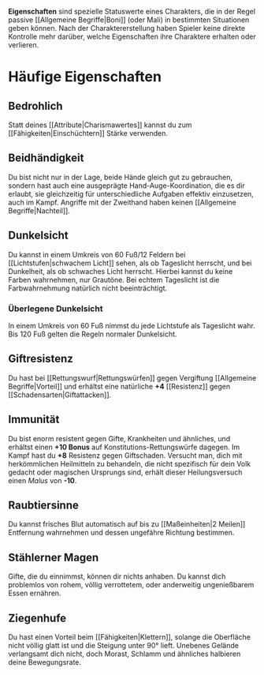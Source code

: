 **Eigenschaften** sind spezielle Statuswerte eines Charakters, die in der Regel passive [[Allgemeine Begriffe|Boni]] (oder Mali) in bestimmten Situationen geben können. Nach der Charaktererstellung haben Spieler keine direkte Kontrolle mehr darüber, welche Eigenschaften ihre Charaktere erhalten oder verlieren.
# Häufige Eigenschaften
## Bedrohlich
Statt deines [[Attribute|Charismawertes]] kannst du zum [[Fähigkeiten|Einschüchtern]] Stärke verwenden. 
## Beidhändigkeit
Du bist nicht nur in der Lage, beide Hände gleich gut zu gebrauchen, sondern hast auch eine ausgeprägte Hand-Auge-Koordination, die es dir erlaubt, sie gleichzeitig für unterschiedliche Aufgaben effektiv einzusetzen, auch im Kampf. Angriffe mit der Zweithand haben keinen [[Allgemeine Begriffe|Nachteil]].
## Dunkelsicht
Du kannst in einem Umkreis von 60 Fuß/12 Feldern bei [[Lichtstufen|schwachem Licht]] sehen, als ob Tageslicht herrscht, und bei Dunkelheit, als ob schwaches Licht herrscht. Hierbei kannst du keine Farben wahrnehmen, nur Grautöne. Bei echtem Tageslicht ist die Farbwahrnehmung natürlich nicht beeinträchtigt.
### Überlegene Dunkelsicht
In einem Umkreis von 60 Fuß nimmst du jede Lichtstufe als Tageslicht wahr. Bis 120 Fuß gelten die Regeln normaler Dunkelsicht.
## Giftresistenz
Du hast bei [[Rettungswurf|Rettungswürfen]] gegen Vergiftung [[Allgemeine Begriffe|Vorteil]] und erhältst eine natürliche **+4** [[Resistenz]] gegen [[Schadensarten|Giftattacken]].
## Immunität
Du bist enorm resistent gegen Gifte, Krankheiten und ähnliches, und erhältst einen **+10 Bonus** auf Konstitutions-Rettungswürfe dagegen. Im Kampf hast du **+8** Resistenz gegen Giftschaden.
Versucht man, dich mit herkömmlichen Heilmitteln zu behandeln, die nicht spezifisch für dein Volk gedacht oder magischen Ursprungs sind, erhält dieser Heilungsversuch einen *Malus* von **-10**.
## Raubtiersinne
Du kannst frisches Blut automatisch auf bis zu [[Maßeinheiten|2 Meilen]] Entfernung wahrnehmen und dessen ungefähre Richtung bestimmen.
## Stählerner Magen
Gifte, die du einnimmst, können dir nichts anhaben. Du kannst dich problemlos von rohem, völlig verrottetem, oder anderweitig ungenießbarem Essen ernähren.
## Ziegenhufe
Du hast einen Vorteil beim [[Fähigkeiten|Klettern]], solange die Oberfläche nicht völlig glatt ist und die Steigung unter 90° lieft. Unebenes Gelände verlangsamt dich nicht, doch Morast, Schlamm und ähnliches halbieren deine Bewegungsrate.